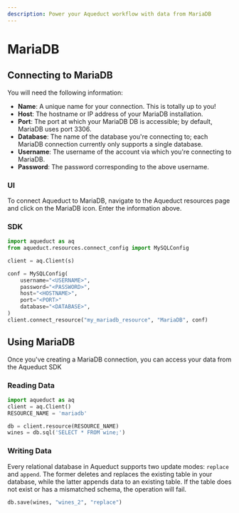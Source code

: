 ```yaml
---
description: Power your Aqueduct workflow with data from MariaDB
---
```


# MariaDB

## Connecting to MariaDB

You will need the following information:

* **Name**: A unique name for your connection. This is totally up to you!
* **Host**: The hostname or IP address of your MariaDB installation.
* **Port**: The port at which your MariaDB DB is accessible; by default, MariaDB uses port 3306.
* **Database**: The name of the database you're connecting to; each MariaDB connection currently only supports a single database.
* **Username**: The username of the account via which you're connecting to MariaDB.
* **Password**: The password corresponding to the above username.

### UI

To connect Aqueduct to MariaDB, navigate to the Aqueduct resources page and click on the MariaDB icon. Enter the information above.

### SDK

```python
import aqueduct as aq
from aqueduct.resources.connect_config import MySQLConfig

client = aq.Client(s)

conf = MySQLConfig(
    username="<USERNAME>",
    password="<PASSWORD>",
    host="<HOSTNAME>",
    port="<PORT>"
    database="<DATABASE>",
)
client.connect_resource("my_mariadb_resource", "MariaDB", conf)
```

## Using MariaDB

Once you've creating a MariaDB connection, you can access your data from the Aqueduct SDK

### Reading Data

```python
import aqueduct as aq
client = aq.Client()
RESOURCE_NAME = 'mariadb'

db = client.resource(RESOURCE_NAME)
wines = db.sql('SELECT * FROM wine;')
```

### Writing Data

Every relational database in Aqueduct supports two update modes: `replace` and `append`. The former deletes and replaces the existing table in your database, while the latter appends data to an existing table. If the table does not exist or has a mismatched schema, the operation will fail.

```python
db.save(wines, "wines_2", "replace")
```
